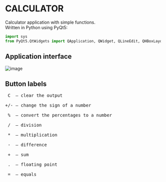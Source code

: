 # CALCULATOR
Calculator application with simple functions.</br>
Written in Python using PyQt5:
```python
import sys
from PyQt5.QtWidgets import QApplication, QWidget, QLineEdit, QHBoxLayout, QVBoxLayout, QPushButton]
```

## Application interface
![image](https://user-images.githubusercontent.com/90320303/146539749-3f57f2b3-296e-4501-b748-d8788466c49f.png)
## Button labels
<pre> C  — clear the output</br>
+/- — change the sign of a number</br>
 %  — convert the percentages to a number</br>
 /  — division</br>
<str> *</str>  — multiplication</br>
<str> -</str>  — difference</br>
<str> +</str>  — sum</br>
 .  — floating point</br>
 =  — equals</pre>
